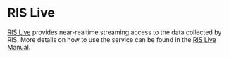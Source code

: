 # RIS Live
[RIS Live](https://ris-live.ripe.net) provides near-realtime streaming access to the data collected by RIS. More details on how to use the service can be found in the [RIS Live Manual](https://ris-live.ripe.net/manual/).
